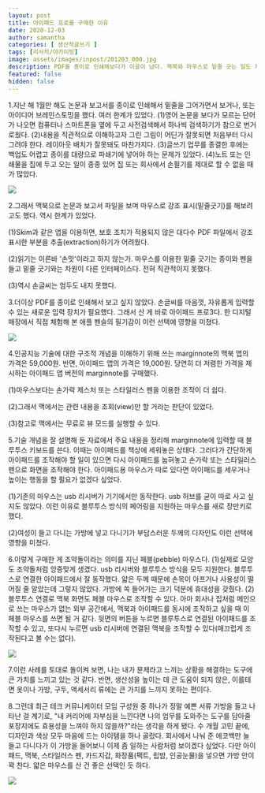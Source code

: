 ```yaml
---
layout: post
title: 아이패드 프로를 구매한 이유
date: 2020-12-03
author: samantha
categories: [ 생산적글쓰기 ]
tags: [리서치/아카이빙]
image: assets/images/inpost/201203_000.jpg
description: PDF를 종이로 인쇄해보다가 이골이 났다. 맥북와 마우스로 밑줄 긋는 일도 지긋지긋해졌다. 디지털 매장에서 보고 사용감에 반한 아이패드 프로3를 결국 구매했다. 여기에 아이패드용 가방과 마우스까지 있다면 금상첨화.
featured: false
hidden: false
---
```

1.지난 해 1월만 해도 논문과 보고서를 종이로 인쇄해서 밑줄을 그어가면서 보거나, 또는 아이디어 브레인스토밍을 했다. 여러 한계가 있었다.
(1)영어 논문을 보다가 모르는 단어가 나오면 컴퓨터나 스마트폰을 옆에 두고 사전검색해서 하나씩 검색하기가 참으로 번거로웠다.
(2)내용을 직관적으로 이해하고자 그린 그림이 어딘가 잘못되면 처음부터 다시 그려야 한다. 레이아웃 배치가 잘못돼도 마찬가지다.
(3)글쓰기 업무를 종결한 후에는 백업도 어렵고 종이를 대량으로 파쇄기에 넣어야 하는 문제가 있었다.
(4)노트 또는 인쇄물을 집에 두고 오는 일이 종종 있어 집 또는 회사에서 손필기를 제대로 할 수 없을 때가 많았다.

![](https://github.com/samantha-writer/samantha-writer.github.io/blob/master/assets/images/inpost/201203_001.jpg?raw=true)

2.그래서 맥북으로 논문과 보고서 파일을 보며 마우스로 강조 표시(밑줄긋기)를 해보려고도 했다. 역시 한계가 있었다.

(1)Skim과 같은 앱을 이용하면, 보호 조치가 적용되지 않은 대다수 PDF 파일에서 강조 표시한 부분을 추출(extraction)하기가 어려웠다.

(2)읽기는 이른바 '손맛'이라고 하지 않는가. 마우스를 이용한 밑줄 긋기는 종이와 펜을 들고 밑줄 긋기와는 차원이 다른 인터페이스다. 전혀 직관적이지 못했다.

(3)역시 손글씨는 엄두도 내지 못했다.

3.더이상 PDF를 종이로 인쇄해서 보고 싶지 않았다. 손글씨를 마음껏, 자유롭게 입력할 수 있는 새로운 입력 장치가 필요했다. 그래서 산 게 바로 아이패드 프로3다. 한 디지털 매장에서 직접 체험해 본 애플 펜슬의 필기감이 이런 선택에 영향을 미쳤다.

![](https://github.com/samantha-writer/samantha-writer.github.io/blob/master/assets/images/inpost/201203_002.jpg?raw=true)


4.인공지능 기술에 대한 구조적 개념을 이해하기 위해 쓰는 marginnote의 맥북 앱의 가격은 59,000원. 반면, 아이패드 앱의 가격은 19,000원. 당연히 더 저렴한 가격을 제시하는 아이패드 앱 버전의 marginnote를 구매했다.

(1)마우스보다는 손가락 제스처 또는 스타일러스 펜을 이용한 조작이 더 쉽다.

(2)그래서 맥에서는 관련 내용을 조회(view)만 할 거라는 판단이 있었다.

(3)참고로 맥에서는 무료로 뷰 모드를 실행할 수 있다.

5.기술 개념을 잘 설명해 둔 자료에서 주요 내용을 정리해 marginnote에 입력할 때 블루투스 키보드를 쓴다. 이때는 아이패드를 책상에 세워놓은 상태다. 그러다가 간단하게 아이패드를 조작해야 할 일이 있으면 다시 아이패드를 눕혀놓고 손가락 또는 스타일러스 펜으로 화면을 조작해야 한다. 아이패드용 마우스가 따로 있다면 아이패드를 세우거나 높이는 행동을 할 필요가 없겠다 싶었다.

(1)기존의 마우스는 usb 리시버가 기기에서만 동작한다. usb 허브를 굳이 따로 사고 싶지도 않았다. 이런 이유로 블루투스 방식의 페어링을 지원하는 마우스를 새로 장만키로 했다.

(2)여성이 들고 다니는 가방에 넣고 다니기가 부담스러운 두께의 디자인도 이런 선택에 영향을 미쳤다.

6.이렇게 구매한 게 조약돌이라는 의미를 지닌 페블(pebble) 마우스다.
(1)실제로 모양도 조약돌처럼 앙증맞게 생겼다. usb 리시버와 블루투스 방식을 모두 지원한다. 블루투스로 연결한 아이패드에서 잘 동작했다. 얇은 두께 때문에 손목이 아프거나 사용성이 떨어질 줄 알았는데 그렇지 않았다. 가방에 쏙 들어가는 크기 덕분에 휴대성을 갖췄다.
(2)블루투스 연결로 맥북 화면도 페블 마우스로 조작할 수 있다. 아마 회사나 집처럼 메인으로 쓰는 마우스가 없는 외부 공간에서, 맥북과 아이패드를 동시에 조작하고 싶을 때 이 페블 마우스를 쓰면 될 거 같다. 뒷면의 버튼을 누르면 블루투스로 연결된 아이패드를 조작할 수 있고, 또다시 누르면 usb 리시버에 연결된 맥북을 조작할 수 있다(매끄럽게 조작된다고 볼 수는 없다).

![](https://github.com/samantha-writer/samantha-writer.github.io/blob/master/assets/images/inpost/201203_003.jpg?raw=true)


7.이런 사례를 토대로 돌이켜 보면, 나는 내가 문제라고 느끼는 상황을 해결하는 도구에 큰 가치를 느끼고 있는 것 같다. 반면, 생산성을 높이는 데 큰 도움이 되지 않은, 이를테면 옷이나 가방, 구두, 액세서리 류에는 큰 가치를 느끼지 못하는 편이다.

8.그런데 최근 테크 커뮤니케이터 모임 구성원 중 하나가 정말 예쁜 서류 가방을 들고 나타난 걸 계기로, "내 커리어에 자부심을 느낀다면 나의 업무를 도와주는 도구를 담아줄 포장지에도 효용성을 느껴야 하지 않을까?"라는 생각을 하게 됐다. 수 개월 고민 끝에, 디자인과 색상 모두 마음에 드는 아이템을 하나 골랐다. 회사에서 나눠 준 에코백만 늘 들고 다니다가 이 가방을 들어보니 이제 좀 일하는 사람처럼 보이겠다 싶었다. 다만 아이패드, 맥북, 스타일러스 펜, 카드지갑, 화장품(팩트, 립밤, 인공눈물)을 넣으면 가방 안이 꽉 찬다. 얇은 마우스를 산 건 좋은 선택인 듯 하다.

![](https://github.com/samantha-writer/samantha-writer.github.io/blob/master/assets/images/inpost/201203_004.jpg?raw=true)
